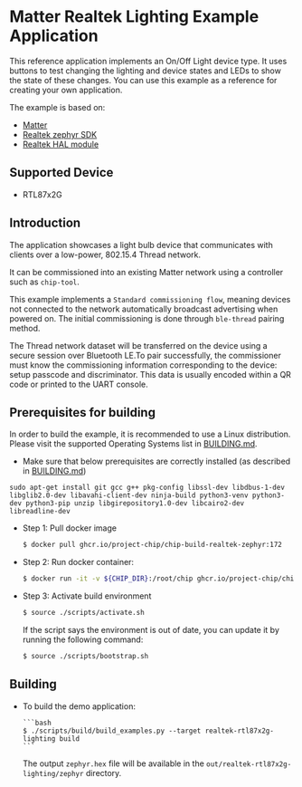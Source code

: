 # Matter Realtek Lighting Example Application

This reference application implements an On/Off Light device type. It uses
buttons to test changing the lighting and device states and LEDs to show the
state of these changes. You can use this example as a reference for creating
your own application.

The example is based on:

-   [Matter](https://github.com/project-chip/connectedhomeip)
-   [Realtek zephyr SDK](https://github.com/rtkconnectivity/zephyr)
-   [Realtek HAL module](https://github.com/rtkconnectivity/hal_realtek)

## Supported Device

-   RTL87x2G

## Introduction

The application showcases a light bulb device that communicates with clients
over a low-power, 802.15.4 Thread network.

It can be commissioned into an existing Matter network using a controller such
as `chip-tool`.

This example implements a `Standard commissioning flow`, meaning devices not
connected to the network automatically broadcast advertising when powered on.
The initial commissioning is done through `ble-thread` pairing method.

The Thread network dataset will be transferred on the device using a secure
session over Bluetooth LE.To pair successfully, the commissioner must know the
commissioning information corresponding to the device: setup passcode and
discriminator. This data is usually encoded within a QR code or printed to the
UART console.

## Prerequisites for building

In order to build the example, it is recommended to use a Linux distribution.
Please visit the supported Operating Systems list in
[BUILDING.md](../../../../docs/guides/BUILDING.md#prerequisites).

-   Make sure that below prerequisites are correctly installed (as described in
    [BUILDING.md](../../../../docs/guides/BUILDING.md#prerequisites))

```
sudo apt-get install git gcc g++ pkg-config libssl-dev libdbus-1-dev libglib2.0-dev libavahi-client-dev ninja-build python3-venv python3-dev python3-pip unzip libgirepository1.0-dev libcairo2-dev libreadline-dev
```

-   Step 1: Pull docker image

    ```bash
    $ docker pull ghcr.io/project-chip/chip-build-realtek-zephyr:172
    ```

-   Step 2: Run docker container:

    ```bash
    $ docker run -it -v ${CHIP_DIR}:/root/chip ghcr.io/project-chip/chip-build-realtek-zephyr:172
    ```

-   Step 3: Activate build environment

    ```bash
    $ source ./scripts/activate.sh
    ```

    If the script says the environment is out of date, you can update it by
    running the following command:

    ```bash
    $ source ./scripts/bootstrap.sh
    ```

## Building

-   To build the demo application:

        ```bash
        $ ./scripts/build/build_examples.py --target realtek-rtl87x2g-lighting build
        ```

    The output `zephyr.hex` file will be available in the
    `out/realtek-rtl87x2g-lighting/zephyr` directory.

